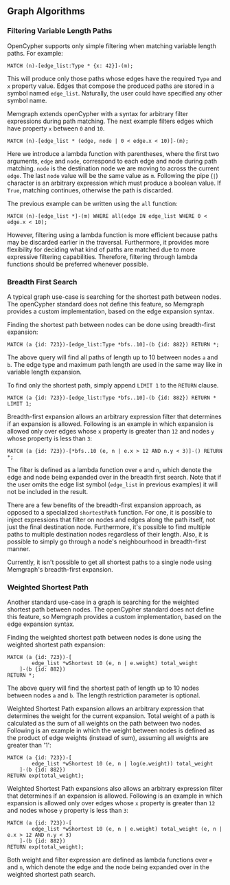 ## Graph Algorithms

### Filtering Variable Length Paths

OpenCypher supports only simple filtering when matching variable length paths.
For example:

```opencypher
MATCH (n)-[edge_list:Type * {x: 42}]-(m);
```

This will produce only those paths whose edges have the required `Type` and `x`
property value. Edges that compose the produced paths are stored in a symbol
named `edge_list`. Naturally, the user could have specified any other symbol
name.

Memgraph extends openCypher with a syntax for arbitrary filter expressions
during path matching. The next example filters edges which have property `x`
between `0` and `10`.

```opencypher
MATCH (n)-[edge_list * (edge, node | 0 < edge.x < 10)]-(m);
```

Here we introduce a lambda function with parentheses, where the first two
arguments, `edge` and `node`, correspond to each edge and node during path
matching. `node` is the destination node we are moving to across the current
`edge`. The last `node` value will be the same value as `m`. Following the
pipe (`|`) character is an arbitrary expression which must produce a boolean
value.  If `True`, matching continues, otherwise the path is discarded.

The previous example can be written using the `all` function:

```opencypher
MATCH (n)-[edge_list *]-(m) WHERE all(edge IN edge_list WHERE 0 < edge.x < 10);
```

However, filtering using a lambda function is more efficient because paths
may be discarded earlier in the traversal. Furthermore, it provides more
flexibility for deciding what kind of paths are matched due to more expressive
filtering capabilities. Therefore, filtering through lambda functions should
be preferred whenever possible.

### Breadth First Search

A typical graph use-case is searching for the shortest path between nodes.
The openCypher standard does not define this feature, so Memgraph provides
a custom implementation, based on the edge expansion syntax.

Finding the shortest path between nodes can be done using breadth-first
expansion:

```opencypher
MATCH (a {id: 723})-[edge_list:Type *bfs..10]-(b {id: 882}) RETURN *;
```

The above query will find all paths of length up to 10 between nodes `a` and `b`.
The edge type and maximum path length are used in the same way like in variable
length expansion.

To find only the shortest path, simply append `LIMIT 1` to the `RETURN` clause.

```opencypher
MATCH (a {id: 723})-[edge_list:Type *bfs..10]-(b {id: 882}) RETURN * LIMIT 1;
```

Breadth-first expansion allows an arbitrary expression filter that determines
if an expansion is allowed. Following is an example in which expansion is
allowed only over edges whose `x` property is greater than `12` and nodes `y`
whose property is less than `3`:

```opencypher
MATCH (a {id: 723})-[*bfs..10 (e, n | e.x > 12 AND n.y < 3)]-() RETURN *;
```

The filter is defined as a lambda function over `e` and `n`, which denote the edge
and node being expanded over in the breadth first search. Note that if the user
omits the edge list symbol (`edge_list` in previous examples) it will not be included
in the result.

There are a few benefits of the breadth-first expansion approach, as opposed to
a specialized `shortestPath` function. For one, it is possible to inject
expressions that filter on nodes and edges along the path itself, not just the final
destination node. Furthermore, it's possible to find multiple paths to multiple destination
nodes regardless of their length. Also, it is possible to simply go through a node's
neighbourhood in breadth-first manner.

Currently, it isn't possible to get all shortest paths to a single node using
Memgraph's breadth-first expansion.

### Weighted Shortest Path

Another standard use-case in a graph is searching for the weighted shortest
path between nodes. The openCypher standard does not define this feature, so
Memgraph provides a custom implementation, based on the edge expansion syntax.

Finding the weighted shortest path between nodes is done using the weighted
shortest path expansion:

```opencypher
MATCH (a {id: 723})-[
        edge_list *wShortest 10 (e, n | e.weight) total_weight
    ]-(b {id: 882})
RETURN *;
```

The above query will find the shortest path of length up to 10 nodes between
nodes `a`  and `b`. The length restriction parameter is optional.

Weighted Shortest Path expansion allows an arbitrary expression that determines
the weight for the current expansion. Total weight of a path is calculated as
the sum of all weights on the path between two nodes. Following is an example in
which the weight between nodes is defined as the product of edge weights
(instead of sum), assuming all weights are greater than '1':

```opencypher
MATCH (a {id: 723})-[
        edge_list *wShortest 10 (e, n | log(e.weight)) total_weight
    ]-(b {id: 882})
RETURN exp(total_weight);
```

Weighted Shortest Path expansions also allows an arbitrary expression filter
that determines if an expansion is allowed. Following is an example in which
expansion is allowed only over edges whose `x` property is greater than `12`
and nodes whose `y` property is less than `3`:

```opencypher
MATCH (a {id: 723})-[
        edge_list *wShortest 10 (e, n | e.weight) total_weight (e, n | e.x > 12 AND n.y < 3)
    ]-(b {id: 882})
RETURN exp(total_weight);
```

Both weight and filter expression are defined as lambda functions over `e` and
`n`, which denote the edge and the node being expanded over in the weighted
shortest path search.
